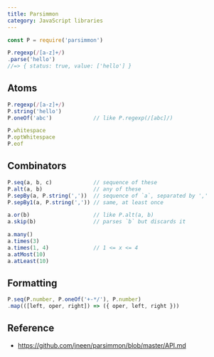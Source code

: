 ```yaml
---
title: Parsimmon
category: JavaScript libraries
---
```


```js
const P = require('parsimmon')

P.regexp(/[a-z]+/)
.parse('hello')
//=> { status: true, value: ['hello'] }
```

## Atoms

```js
P.regexp(/[a-z]+/)
P.string('hello')
P.oneOf('abc')             // like P.regexp(/[abc]/)

P.whitespace
P.optWhitespace
P.eof
```

## Combinators

```js
P.seq(a, b, c)             // sequence of these
P.alt(a, b)                // any of these
P.sepBy(a, P.string(','))  // sequence of `a`, separated by ','
P.sepBy1(a, P.string(',')) // same, at least once

a.or(b)                    // like P.alt(a, b)
a.skip(b)                  // parses `b` but discards it

a.many()
a.times(3)
a.times(1, 4)              // 1 <= x <= 4
a.atMost(10)
a.atLeast(10)
```

## Formatting

```js
P.seq(P.number, P.oneOf('+-*/'), P.number)
.map(([left, oper, right]) => ({ oper, left, right }))
```

## Reference

- <https://github.com/jneen/parsimmon/blob/master/API.md>
